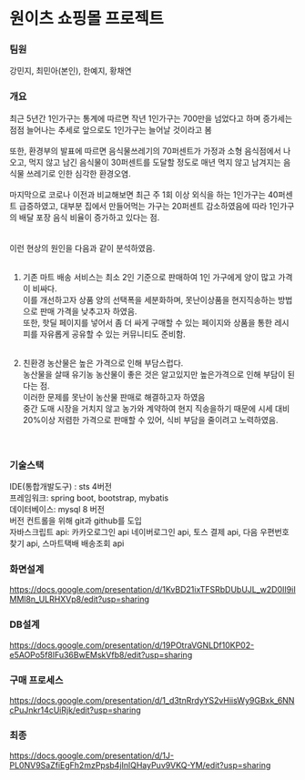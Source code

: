 # 원이츠 쇼핑몰 프로젝트

### 팀원
강민지, 최민아(본인), 한예지, 황채연

### 개요
최근 5년간 1인가구는 통계에 따르면 작년 1인가구는 700만을 넘었다고 하며 증가세는 점점 늘어나는 추세로 앞으로도 1인가구는 늘어날 것이라고 봄<br><br>
또한, 환경부의 발표에 따르면 음식물쓰레기의 70퍼센트가 가정과 소형 음식점에서 나오고, 먹지 않고 남긴 음식물이 30퍼센트를 도달할 정도로 매년 먹지 않고 남겨지는 음식물 쓰레기로 인한 심각한 환경오염.<br><br>
마지막으로 코로나 이전과 비교해보면 최근 주 1회 이상 외식을 하는 1인가구는 40퍼센트 급증하였고, 대부분 집에서 만들어먹는 가구는 20퍼센트 감소하였음에 따라 1인가구의 배달 포장 음식 비율이 증가하고 있다는 점.<br><br>
<br>
이런 현상의 원인을 다음과 같이 분석하였음.<br>
<br>
1. 기존 마트 배송 서비스는 최소 2인 기준으로 판매하여 1인 가구에게 양이 많고 가격이 비싸다. <br>
이를 개선하고자 상품 양의 선택폭을 세분화하며, 못난이상품을 현지직송하는 방법으로 판매 가격을 낮추고자 하였음. <br>
또한, 핫딜 페이지를 넣어서 좀 더 싸게 구매할 수 있는 페이지와 상품을 통한 레시피를 자유롭게 공유할 수 있는 커뮤니티도 준비함. <br><br>

3. 친환경 농산물은 높은 가격으로 인해 부담스럽다. <br>
농산물을 살때 유기농 농산물이 좋은 것은 알고있지만 높은가격으로 인해 부담이 된다는 점.<br>
이러한 문제를 못난이 농산물 판매로 해결하고자 하였음 <br>
중간 도매 시장을 거치지 않고 농가와 계약하여 현지 직송을하기 때문에 시세 대비 20%이상 저렴한 가격으로 판매할 수 있어, 식비 부담을 줄이려고 노력하였음. <br>
<br><br>
### 기술스택
IDE(통합개발도구) : sts 4버전 <br>
프레임워크: spring boot, bootstrap, mybatis <br>
데이터베이스:  mysql 8 버전 <br>
버전 컨트롤을 위해 git과 github를 도입 <br>
자바스크립트 api:   카카오로그인 api 네이버로그인 api, 토스 결제 api,  다음 우편번호 찾기 api, 스마트택배 배송조회 api 
<br>

### 화면설계
https://docs.google.com/presentation/d/1KvBD21ixTFSRbDUbUJL_w2D0II9iIMMl8n_ULRHXVp8/edit?usp=sharing

### DB설계
https://docs.google.com/presentation/d/19POtraVGNLDf10KP02-e5AOPo5f8lFu36BwEMskVfb8/edit?usp=sharing

### 구매 프로세스
https://docs.google.com/presentation/d/1_d3tnRrdyYS2vHiisWy9GBxk_6NNcPuJnkr14cUiRjk/edit?usp=sharing

### 최종
https://docs.google.com/presentation/d/1J-PL0NV9SaZfiEgFh2mzPpsb4jInlQHayPuv9VKQ-YM/edit?usp=sharing


